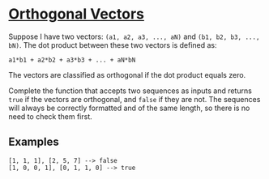 # [Orthogonal Vectors](https://www.codewars.com/kata/orthogonal-vectors "https://www.codewars.com/kata/53670c5867e9f2222f000225")

Suppose I have two vectors: `(a1, a2, a3, ..., aN)` and `(b1, b2, b3, ..., bN)`. The dot product between these two vectors is defined as:

```
a1*b1 + a2*b2 + a3*b3 + ... + aN*bN
```

The vectors are classified as orthogonal if the dot product equals zero.


Complete the function that accepts two sequences as inputs and returns `true` if the vectors are orthogonal, and `false` if they are not. The sequences will always be correctly formatted and of the same length, so there is no need to check them first.


## Examples
```
[1, 1, 1], [2, 5, 7] --> false
[1, 0, 0, 1], [0, 1, 1, 0] --> true
```
